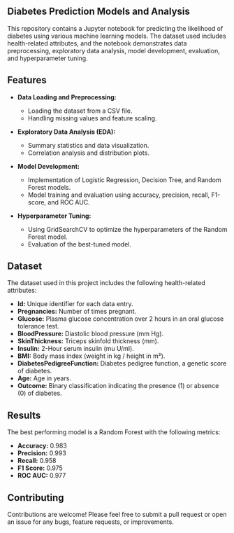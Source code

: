 ## Diabetes Prediction Models and Analysis

This repository contains a Jupyter notebook for predicting the likelihood of diabetes using various machine learning models. The dataset used includes health-related attributes, and the notebook demonstrates data preprocessing, exploratory data analysis, model development, evaluation, and hyperparameter tuning.

## Features

- **Data Loading and Preprocessing:**
  - Loading the dataset from a CSV file.
  - Handling missing values and feature scaling.
  
- **Exploratory Data Analysis (EDA):**
  - Summary statistics and data visualization.
  - Correlation analysis and distribution plots.

- **Model Development:**
  - Implementation of Logistic Regression, Decision Tree, and Random Forest models.
  - Model training and evaluation using accuracy, precision, recall, F1-score, and ROC AUC.

- **Hyperparameter Tuning:**
  - Using GridSearchCV to optimize the hyperparameters of the Random Forest model.
  - Evaluation of the best-tuned model.

## Dataset

The dataset used in this project includes the following health-related attributes:

- **Id:** Unique identifier for each data entry.
- **Pregnancies:** Number of times pregnant.
- **Glucose:** Plasma glucose concentration over 2 hours in an oral glucose tolerance test.
- **BloodPressure:** Diastolic blood pressure (mm Hg).
- **SkinThickness:** Triceps skinfold thickness (mm).
- **Insulin:** 2-Hour serum insulin (mu U/ml).
- **BMI:** Body mass index (weight in kg / height in m²).
- **DiabetesPedigreeFunction:** Diabetes pedigree function, a genetic score of diabetes.
- **Age:** Age in years.
- **Outcome:** Binary classification indicating the presence (1) or absence (0) of diabetes.

## Results

The best performing model is a Random Forest with the following metrics:
- **Accuracy:** 0.983
- **Precision:** 0.993
- **Recall:** 0.958
- **F1 Score:** 0.975
- **ROC AUC:** 0.977

## Contributing

Contributions are welcome! Please feel free to submit a pull request or open an issue for any bugs, feature requests, or improvements.
